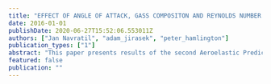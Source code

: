 ```yaml
---
title: "EFFECT OF ANGLE OF ATTACK, GASS COMPOSITON AND REYNOLDS NUMBER ON FLUTTER BOUNDARY OF BENCHMARK SUPER-CRITICAL WING"
date: 2016-01-01
publishDate: 2020-06-27T15:52:06.553011Z
authors: ["Jan Navratil", "adam_jirasek", "peter_hamlington"]
publication_types: ["1"]
abstract: "This paper presents results of the second Aeroelastic Prediction Workshop which uses the Benchmark Super-Critical Wing, BSCW at ﬂutter conditions as a common test case. The primary purpose of this study is to evaluate the effect of angle of attack. To do so, we analyzed BSCW wing at three angles of attack - α = 0deg, α = 1deg and α = 5deg. The second task is to evaluate the effect of gas composition on ﬂutter boundary. The two gases are R-12 heavy gas which was used as a test medium for the wind tunnel test and air."
featured: false
publication: ""
---
```


